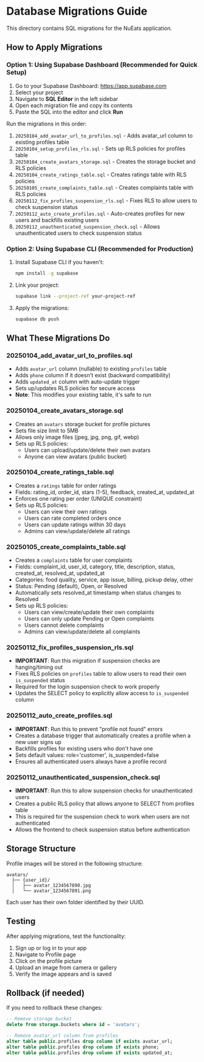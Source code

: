 # Database Migrations Guide

This directory contains SQL migrations for the NuEats application.

## How to Apply Migrations

### Option 1: Using Supabase Dashboard (Recommended for Quick Setup)

1. Go to your Supabase Dashboard: https://app.supabase.com
2. Select your project
3. Navigate to **SQL Editor** in the left sidebar
4. Open each migration file and copy its contents
5. Paste the SQL into the editor and click **Run**

Run the migrations in this order:
1. `20250104_add_avatar_url_to_profiles.sql` - Adds avatar_url column to existing profiles table
2. `20250104_setup_profiles_rls.sql` - Sets up RLS policies for profiles table
3. `20250104_create_avatars_storage.sql` - Creates the storage bucket and RLS policies
4. `20250104_create_ratings_table.sql` - Creates ratings table with RLS policies
5. `20250105_create_complaints_table.sql` - Creates complaints table with RLS policies
6. `20250112_fix_profiles_suspension_rls.sql` - Fixes RLS to allow users to check suspension status
7. `20250112_auto_create_profiles.sql` - Auto-creates profiles for new users and backfills existing users
8. `20250112_unauthenticated_suspension_check.sql` - Allows unauthenticated users to check suspension status

### Option 2: Using Supabase CLI (Recommended for Production)

1. Install Supabase CLI if you haven't:
   ```bash
   npm install -g supabase
   ```

2. Link your project:
   ```bash
   supabase link --project-ref your-project-ref
   ```

3. Apply the migrations:
   ```bash
   supabase db push
   ```

## What These Migrations Do

### 20250104_add_avatar_url_to_profiles.sql
- Adds `avatar_url` column (nullable) to existing `profiles` table
- Adds `phone` column if it doesn't exist (backward compatibility)
- Adds `updated_at` column with auto-update trigger
- Sets up/updates RLS policies for secure access
- **Note**: This modifies your existing table, it's safe to run

### 20250104_create_avatars_storage.sql
- Creates an `avatars` storage bucket for profile pictures
- Sets file size limit to 5MB
- Allows only image files (jpeg, jpg, png, gif, webp)
- Sets up RLS policies:
  - Users can upload/update/delete their own avatars
  - Anyone can view avatars (public bucket)

### 20250104_create_ratings_table.sql
- Creates a `ratings` table for order ratings
- Fields: rating_id, order_id, stars (1-5), feedback, created_at, updated_at
- Enforces one rating per order (UNIQUE constraint)
- Sets up RLS policies:
  - Users can view their own ratings
  - Users can rate completed orders once
  - Users can update ratings within 30 days
  - Admins can view/update/delete all ratings

### 20250105_create_complaints_table.sql
- Creates a `complaints` table for user complaints
- Fields: complaint_id, user_id, category, title, description, status, created_at, resolved_at, updated_at
- Categories: food quality, service, app issue, billing, pickup delay, other
- Status: Pending (default), Open, or Resolved
- Automatically sets resolved_at timestamp when status changes to Resolved
- Sets up RLS policies:
  - Users can view/create/update their own complaints
  - Users can only update Pending or Open complaints
  - Users cannot delete complaints
  - Admins can view/update/delete all complaints

### 20250112_fix_profiles_suspension_rls.sql
- **IMPORTANT**: Run this migration if suspension checks are hanging/timing out
- Fixes RLS policies on `profiles` table to allow users to read their own `is_suspended` status
- Required for the login suspension check to work properly
- Updates the SELECT policy to explicitly allow access to `is_suspended` column

### 20250112_auto_create_profiles.sql
- **IMPORTANT**: Run this to prevent "profile not found" errors
- Creates a database trigger that automatically creates a profile when a new user signs up
- Backfills profiles for existing users who don't have one
- Sets default values: role='customer', is_suspended=false
- Ensures all authenticated users always have a profile record

### 20250112_unauthenticated_suspension_check.sql
- **IMPORTANT**: Run this to allow suspension checks for unauthenticated users
- Creates a public RLS policy that allows anyone to SELECT from profiles table
- This is required for the suspension check to work when users are not authenticated
- Allows the frontend to check suspension status before authentication

## Storage Structure

Profile images will be stored in the following structure:
```
avatars/
  ├── {user_id}/
  │   ├── avatar_1234567890.jpg
  │   └── avatar_1234567891.png
```

Each user has their own folder identified by their UUID.

## Testing

After applying migrations, test the functionality:
1. Sign up or log in to your app
2. Navigate to Profile page
3. Click on the profile picture
4. Upload an image from camera or gallery
5. Verify the image appears and is saved

## Rollback (if needed)

If you need to rollback these changes:

```sql
-- Remove storage bucket
delete from storage.buckets where id = 'avatars';

-- Remove avatar_url column from profiles
alter table public.profiles drop column if exists avatar_url;
alter table public.profiles drop column if exists phone;
alter table public.profiles drop column if exists updated_at;
```

